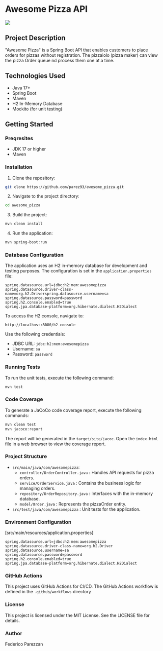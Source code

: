 # Awesome Pizza API

[<img src="awesome-pizza.png">]([https://docs.microsoft.com/en-us/windows/console/setconsolemode](https://unsplash.com/it/foto/pizza-ai-frutti-di-bosco-MQUqbmszGGM))

## Project Description
"Awesome Pizza" is a Spring Boot API that enables customers to place orders for pizzas without registration. The pizzaiolo (pizza maker) can view the pizza Order queue nd process them one at a time.

## Technologies Used
- Java 17+
- Spring Boot
- Maven
- H2 In-Memory Database
- Mockito (for unit testing)

## Getting Started


### Preqresites
- JDK 17 or higher
- Maven


### Installation
1. Clone the repository:


``` bash
git clone https://github.com/parez93/awesome_pizza.git
```
2. Navigate to the project directory:
``` bash
cd awesome_pizza
```
3. Build the project:


``` bash
mvn clean install
```
4. Run the application:
``` bash
mvn spring-boot:run
```

### Database Configuration
The application uses an H2 in-memory database for development and testing purposes. The configuration is set in the `application.properties` file:

``` properties
spring.datasource.url=jdbc:h2:mem:awesomepizza
spring.datasource.driver-class-name=org.h2.Driverspring.datasource.username=sa
spring.datasource.password=password
spring.h2.console.enabled=true
spring.jpa.database-platform=org.hibernate.dialect.H2Dialect
```

To access the H2 console, navigate to:

``` 
http://localhost:8080/h2-console
```
Use the following credentials:
- JDBC URL: `jdbc:h2:mem:awesomepizza`
-  Username: `sa`
-  Password: `password`


### Running Tests
To run the unit tests, execute the following command:

``` bash
mvn test
```

### Code Coverage
To generate a JaCoCo code coverage report, execute the following commands:

``` bash
mvn clean test
mvn jacoco:report
```

The report will be generated in the `target/site/jacoc`. 
Open the `index.html` file in a web browser to view the coverage report.

### Project Structure
- `src/main/java/com/awesomepizza`:
   - `controller/OrderController.java` : Handles API requests for pizza orders.
   - `service/OrderService.java` : Contains the business logic for managing orders.
   - `repository/OrderRepository.java` : Interfaces with the in-memory database.
   - `model/Order.java` : Represents the pizzaOrder entity.
- `src/test/java/com/awesomepizza` : Unit tests for the application.


### Environment Configuration
[src/main/resources/application.properties]

``` properties
spring.datasource.url=jdbc:h2:mem:awesomepizza
spring.datasource.driver-class-name=org.h2.Driver
spring.datasource.username=sa
spring.datasource.password=password
spring.h2.console.enabled=true
spring.jpa.database-platform=org.hibernate.dialect.H2Dialect
```

### GitHub Actions
This project uses GitHub Actions for CI/CD. The GitHub Actions workflow is defined in the `.github/workflows` directory

### License
This project is licensed under the MIT License. See the LICENSE file for details.

### Author
Federico Parezzan
